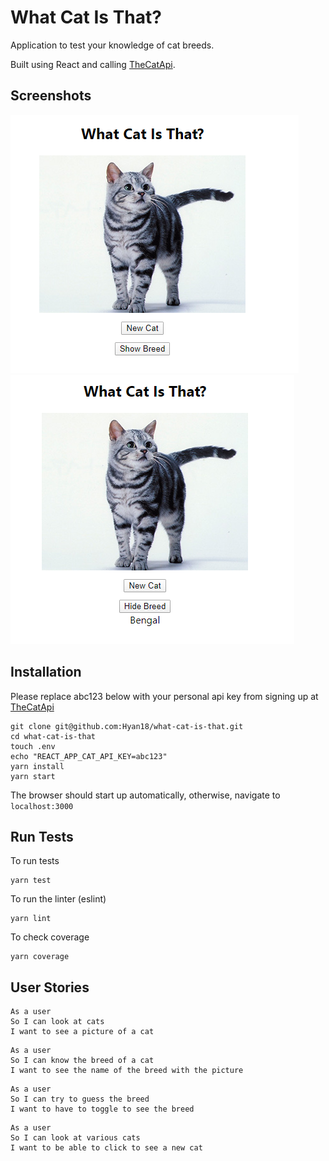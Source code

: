 # What Cat Is That?

Application to test your knowledge of cat breeds. 

Built using React and calling [TheCatApi](https://thecatapi.com/).

## Screenshots

![](screenshots/screenshot-1.png)
![](screenshots/screenshot-2.png)

## Installation

Please replace abc123 below with your personal api key from signing up at [TheCatApi](https://thecatapi.com/)
```
git clone git@github.com:Hyan18/what-cat-is-that.git
cd what-cat-is-that
touch .env
echo "REACT_APP_CAT_API_KEY=abc123"
yarn install
yarn start
```
The browser should start up automatically, otherwise, navigate to ```localhost:3000```

## Run Tests

To run tests
```
yarn test
```
To run the linter (eslint)
```
yarn lint
```
To check coverage
```
yarn coverage
```

## User Stories

```
As a user
So I can look at cats
I want to see a picture of a cat
```

```
As a user
So I can know the breed of a cat
I want to see the name of the breed with the picture
```

```
As a user
So I can try to guess the breed
I want to have to toggle to see the breed
```

```
As a user
So I can look at various cats
I want to be able to click to see a new cat
```
